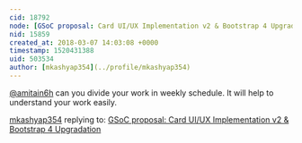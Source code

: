 ```yaml
---
cid: 18792
node: [GSoC proposal: Card UI/UX Implementation v2 & Bootstrap 4 Upgradation](../notes/amitsin6h/03-04-2018/gsoc-proposal-card-ui-ux-implementation-v2)
nid: 15859
created_at: 2018-03-07 14:03:08 +0000
timestamp: 1520431388
uid: 503534
author: [mkashyap354](../profile/mkashyap354)
---
```


[@amitain6h](/profile/amitain6h) can you divide your work in weekly schedule. It will help to understand your work easily.

[mkashyap354](../profile/mkashyap354) replying to: [GSoC proposal: Card UI/UX Implementation v2 & Bootstrap 4 Upgradation](../notes/amitsin6h/03-04-2018/gsoc-proposal-card-ui-ux-implementation-v2)

